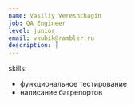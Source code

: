 ```yaml
---
name: Vasiliy Vereshchagin
job: QA Engineer
level: junior
email: vkubik@rambler.ru
description: |
---
```

skills:
- функциональное тестирование
- написание багрепортов
